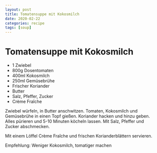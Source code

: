 ```yaml
---
layout: post
title: Tomatensuppe mit Kokosmilch
date: 2020-02-22
categories: recipe
tags: [soup]
---
```

# Tomatensuppe mit Kokosmilch

- 1 Zwiebel
- 800g Dosentomaten
- 400ml Kokosmilch
- 250ml Gemüsebrühe
- Frischer Koriander
- Butter
- Salz, Pfeffer, Zucker
- Crème Fraîche

Zwiebel würfeln, in Butter anschwitzen.
Tomaten, Kokosmilch und Gemüsebrühe in einen Topf gießen.
Koriander hacken und hinzu geben.
Alles pürieren und 5-10 Minuten köcheln lassen.
Mit Salz, Pfeffer und Zucker abschmecken.

Mit einem Löffel Crème Fraîche und frischen Korianderblättern servieren.

Empfehlung: Weniger Kokosmilch, tomatiger machen

